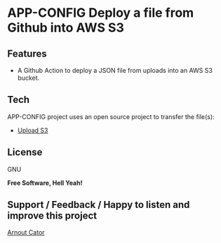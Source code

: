 # APP-CONFIG Deploy a file from Github into AWS S3 

## Features

- A Github Action to deploy a JSON file from uploads into an AWS S3 bucket.

## Tech

APP-CONFIG project uses an open source project to transfer the file(s):

- [Upload S3](https://github.com/shallwefootball/upload-s3-action)

## License

GNU

**Free Software, Hell Yeah!**

## Support / Feedback / Happy to listen and improve this project

<a href="mailto:arnout.cator@paconsulting.com">Arnout Cator</a>




